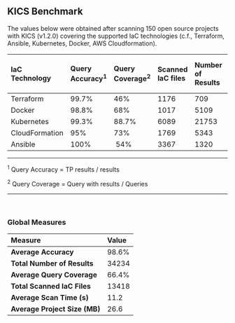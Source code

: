 ## KICS Benchmark

The values below were obtained after scanning 150 open source projects with KICS (v1.2.0) covering 
the supported IaC technologies (c.f., Terraform, Ansible, Kubernetes, Docker, AWS Cloudformation).


| IaC Technology    | Query Accuracy<sup>1</sup>    | Query Coverage<sup>2</sup> | Scanned IaC files​ | Number of Results​ | Average Scan Time​ (s) | Average Project Size (MB) |
| :---              | :---     | :---    | :--- | :---     | :---| :---|
| Terraform​         | 99.7%​    | 46%     | 1176​ | 709      | 6.6  | 33.4​ |
| Docker​            | 98.8%​​    | 68%​     | 1017​ | 5109     | 11   | 0.7 |​
| Kubernetes​        | 99.3%​​    | 88.7%​   | 6089​ | 21753    | 7    | 90 |​
| CloudFormation​    | 95%​      | 73%​     | 1769​ | 5343     | 10.2 | 4.8 |​
| Ansible ​          | 100%     |​ 54%​     | 3367​ | 1320     | 23.3 | 4.1 |​

---

<sup>1</sup> Query Accuracy = TP results / results

<sup>2</sup> Query Coverage = Query with results / Queries

---

<br/>

### Global Measures


|Measure                        | Value  |
| :---                          | :---   |
| **Average Accuracy**          | 98.6%  |    
| **Total Number of Results**   | 34234  |
| **Average Query Coverage**    | 66.4%  |
| **Total Scanned IaC Files**   | 13418  |
| **Average Scan Time (s)**     | 11.2   |
| **Average Project Size (MB)** | 26.6   |



